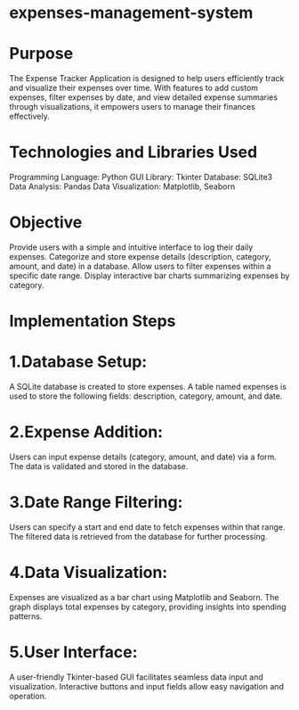 # expenses-management-system


# Purpose
The Expense Tracker Application is designed to help users efficiently track and visualize their expenses over time. With features to add custom expenses, filter expenses by date, and view detailed expense summaries through visualizations, it empowers users to manage their finances effectively.

# Technologies and Libraries Used
Programming Language: Python
GUI Library: Tkinter
Database: SQLite3
Data Analysis: Pandas
Data Visualization: Matplotlib, Seaborn
# Objective
Provide users with a simple and intuitive interface to log their daily expenses.
Categorize and store expense details (description, category, amount, and date) in a database.
Allow users to filter expenses within a specific date range.
Display interactive bar charts summarizing expenses by category.
# Implementation Steps
# 1.Database Setup:

A SQLite database is created to store expenses.
A table named expenses is used to store the following fields: description, category, amount, and date.
# 2.Expense Addition:

Users can input expense details (category, amount, and date) via a form.
The data is validated and stored in the database.
# 3.Date Range Filtering:

Users can specify a start and end date to fetch expenses within that range.
The filtered data is retrieved from the database for further processing.
# 4.Data Visualization:

Expenses are visualized as a bar chart using Matplotlib and Seaborn.
The graph displays total expenses by category, providing insights into spending patterns.
# 5.User Interface:

A user-friendly Tkinter-based GUI facilitates seamless data input and visualization.
Interactive buttons and input fields allow easy navigation and operation.
